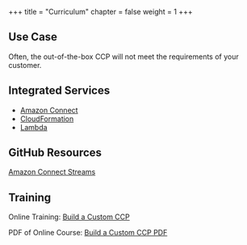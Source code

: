 +++
title = "Curriculum"
chapter = false
weight = 1
+++

## Use Case
Often, the out-of-the-box CCP will not meet the requirements of your customer.


## Integrated Services
+ [Amazon Connect](https://aws.amazon.com/connect/)
+ [CloudFormation](https://aws.amazon.com/cloudformation/)
+ [Lambda](https://aws.amazon.com/lambda/)


## GitHub Resources
[Amazon Connect Streams](https://github.com/amazon-connect/amazon-connect-streams)


## Training
Online Training: [Build a Custom CCP](https://psa-workshop-cccp.s3-us-west-2.amazonaws.com/index.html)

PDF of Online Course:  [Build a Custom CCP PDF](https://psa-workshop-cccp.s3-us-west-2.amazonaws.com/building-a-custom-call-control-panel-VP5kZ6Pl.pdf)
